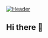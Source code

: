 [![Header](https://raw.githubusercontent.com/MartinHeinz/MartinHeinz/master/readme_header.png "Header")](https://martinheinz.dev/)
## Hi there 👋

<!--
**MahdiKazemiii/MahdiKazemiii** is a ✨ _special_ ✨ repository because its `README.md` (this file) appears on your GitHub profile.

Here are some ideas to get you started:

- 🔭 I’m currently working on ...
- 🌱 I’m currently learning ...
- 👯 I’m looking to collaborate on ...
- 🤔 I’m looking for help with ...
- 💬 Ask me about ...
- 📫 How to reach me: ...
- 😄 Pronouns: ...
- ⚡ Fun fact: ...
-->


